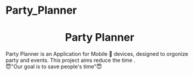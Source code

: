 # Party_Planner
<div id="top"></div>
<h1 align="center"> Party Planner </h1>

Party Planner is an Application for Mobile 📱 devices, designed to orgonize party and events. This project aims reduce the time .
<br/>
😇"Our goal is to save people's time"😇<br/>
